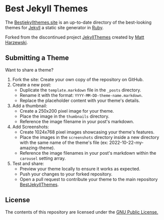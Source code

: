 Best Jekyll Themes
=============

The [Bestjekyllthemes.site](https://www.bestjekyllthemes.site) is an up-to-date directory of the best-looking themes for [Jekyll](https://jekyllrb.com/) a static site generator in [Ruby](https://www.ruby-lang.org/es/).

Forked from the discontinued project [JekyllThemes](https://github.com/mattvh/jekyllthemes) created by [Matt Harzewski](https://github.com/mattvh).

Submitting a Theme
------------------

Want to share a theme?

1. Fork the site: Create your own copy of the repository on GitHub.
2. Create a new post:
    * Duplicate the `template.markdown` file in the `_posts` directory.
    * Rename it with the format: `YYYY-MM-DD-theme-name.markdown`.
    * Replace the placeholder content with your theme's details.
3. Add a thumbnail:
    * Create a 250x200 pixel image for your theme.
    * Place the image in the `thumbnails` directory.
    * Reference the image filename in your post's markdown.
4. Add Screenshots:
    * Create 1024x768 pixel images showcasing your theme's features.
    * Place the images in the `screenshots` directory inside a new directory with the same name of the theme's file (ex: 2022-10-22-my-amazing-theme).
    * Reference the image filenames in your post's markdown within the `carousel` setting array.
5. Test and share:
    * Preview your theme locally to ensure it works as expected.
    * Push your changes to your forked repository.
    * Open a pull request to contribute your theme to the main repository [BestJekyllThemes](https://github.com/carlesloriente/jekyllthemes).

License
-------

The contents of this repository are licensed under the [GNU Public License.](http://www.gnu.org/licenses/gpl-3.0.html)
